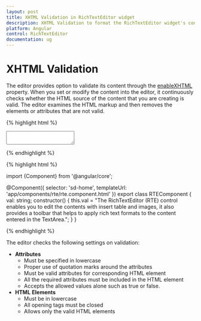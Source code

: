 ```yaml
---
layout: post
title: XHTML Validation in RichTextEditor widget
description: XHTML Validation to format the RichTextEditor widget's content
platform: Angular
control: RichTextEditor
documentation: ug
---
```


# XHTML Validation

The editor provides option to validate its content through the [enableXHTML](http://help.syncfusion.com/api/js/ejrte#members:enablexhtml) property. When you set or modify the content into the editor, it continuously checks whether the HTML source of the content that you are creating is valid. The editor examines the HTML markup and then removes the elements or attributes that are not valid. 

{% highlight html %}

<textarea id="texteditor" ej-rte [value]="val" [enableXHTML]="true"></textarea>
 
{% endhighlight %}

{% highlight html %}

import {Component} from '@angular/core';

@Component({
  selector: 'sd-home',
  templateUrl: 'app/components/rte/rte.component.html'
})
export class RTEComponent {
    val: string;
    constructor() {
        this.val = "The RichTextEditor (RTE) control enables you to edit the contents with insert table and images, it also provides a toolbar that helps to apply rich text formats to the content entered in the TextArea.";
    }
}

{% endhighlight %}

The editor checks the following settings on validation:

* **Attributes** 
  * Must be specified in lowercase 
  * Proper use of quotation marks around the attributes
  * Must be valid attributes for corresponding HTML element
  * All the required attributes must be included in the HTML element
  * Accepts the allowed values alone such as true or false.
* **HTML** **Elements** 
  * Must be in lowercase 
  * All opening tags must be closed
  * Allows only the valid HTML elements